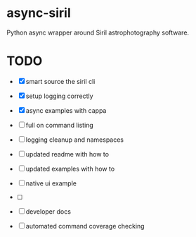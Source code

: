 # async-siril
Python async wrapper around Siril astrophotography software.

# TODO

* [x] smart source the siril cli
* [x] setup logging correctly
* [x] async examples with cappa
* [ ] full on command listing
* [ ] logging cleanup and namespaces
* [ ] updated readme with how to
* [ ] updated examples with how to
* [ ] native ui example
* [ ] 

* [ ] developer docs
* [ ] automated command coverage checking

